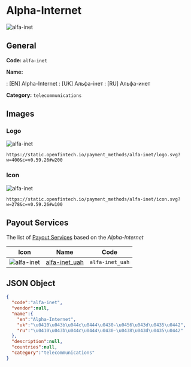 
# Alpha-Internet 
![alfa-inet](https://static.openfintech.io/payment_methods/alfa-inet/logo.svg?w=400&c=v0.59.26#w200)  

## General 
**Code:** `alfa-inet` 
 
**Name:** 
 
:	[EN] Alpha-Internet 
:	[UK] Альфа-інет 
:	[RU] Альфа-инет 
 
**Category:** `telecommunications` 
 

## Images 

### Logo 
![alfa-inet](https://static.openfintech.io/payment_methods/alfa-inet/logo.svg?w=400&c=v0.59.26#w200)  

```
https://static.openfintech.io/payment_methods/alfa-inet/logo.svg?w=400&c=v0.59.26#w200
```  

### Icon 
![alfa-inet](https://static.openfintech.io/payment_methods/alfa-inet/icon.svg?w=278&c=v0.59.26#w100)  

```
https://static.openfintech.io/payment_methods/alfa-inet/icon.svg?w=278&c=v0.59.26#w100
```  

## Payout Services 
 
The list of [Payout Services](/payout-services/) based on the _Alpha-Internet_ 

|Icon|Name|Code| 
|:---:|:---:|:---:| 
|![alfa-inet](https://static.openfintech.io/payout_methods/alfa-inet/icon.svg?w=278&c=v0.59.26#w40) |[alfa-inet_uah](/payout-services/alfa-inet_uah/)|`alfa-inet_uah`| 
 

## JSON Object 

```json
{
  "code":"alfa-inet",
  "vendor":null,
  "name":{
    "en":"Alpha-Internet",
    "uk":"\u0410\u043b\u044c\u0444\u0430-\u0456\u043d\u0435\u0442",
    "ru":"\u0410\u043b\u044c\u0444\u0430-\u0438\u043d\u0435\u0442"
  },
  "description":null,
  "countries":null,
  "category":"telecommunications"
}
```  
